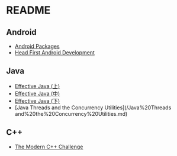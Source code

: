 # README

## Android

- [Android Packages](/Android%20Packages.md)
- [Head First Android Development](/Head%20First%20Android%20Development.md)

## Java

- [Effective Java (上)](/Effective%20Java%20(上).md)
- [Effective Java (中)](/Effective%20Java%20(中).md)
- [Effective Java (下)](/Effective%20Java%20(下).md)
- [Java Threads and the Concurrency Utilities](/Java%20Threads and%20the%20Concurrency%20Utilities.md)

## C++

- [The Modern C++ Challenge](/The%20Modern%20C%2B%2B%20Challenge.md)